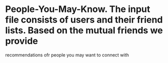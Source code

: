 # People-You-May-Know. The input file consists of users and their friend lists. Based on the mutual friends we provide
recommendations ofr people you may want to connect with
